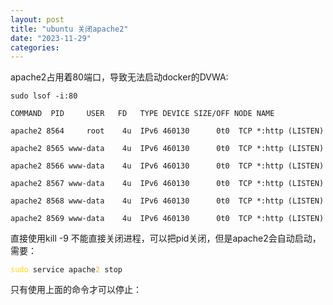 ```yaml
---
layout: post
title: "ubuntu 关闭apache2"
date: "2023-11-29"
categories: 
---
```

<p>apache2占用着80端口，导致无法启动docker的DVWA:</p>

<pre>
<code>sudo lsof -i:80

COMMAND&nbsp; PID&nbsp;&nbsp;&nbsp;&nbsp; USER&nbsp;&nbsp; FD&nbsp;&nbsp; TYPE DEVICE SIZE/OFF NODE NAME

apache2 8564&nbsp;&nbsp;&nbsp;&nbsp; root&nbsp;&nbsp;&nbsp; 4u&nbsp; IPv6 460130&nbsp;&nbsp;&nbsp;&nbsp;&nbsp; 0t0&nbsp; TCP *:http (LISTEN)

apache2 8565 www-data&nbsp;&nbsp;&nbsp; 4u&nbsp; IPv6 460130&nbsp;&nbsp;&nbsp;&nbsp;&nbsp; 0t0&nbsp; TCP *:http (LISTEN)

apache2 8566 www-data&nbsp;&nbsp;&nbsp; 4u&nbsp; IPv6 460130&nbsp;&nbsp;&nbsp;&nbsp;&nbsp; 0t0&nbsp; TCP *:http (LISTEN)

apache2 8567 www-data&nbsp;&nbsp;&nbsp; 4u&nbsp; IPv6 460130&nbsp;&nbsp;&nbsp;&nbsp;&nbsp; 0t0&nbsp; TCP *:http (LISTEN)

apache2 8568 www-data&nbsp;&nbsp;&nbsp; 4u&nbsp; IPv6 460130&nbsp;&nbsp;&nbsp;&nbsp;&nbsp; 0t0&nbsp; TCP *:http (LISTEN)

apache2 8569 www-data&nbsp;&nbsp;&nbsp; 4u&nbsp; IPv6 460130&nbsp;&nbsp;&nbsp;&nbsp;&nbsp; 0t0&nbsp; TCP *:http (LISTEN)</code></pre>

<p>直接使用kill -9 不能直接关闭进程，可以把pid关闭，但是apache2会自动启动，需要：</p>

<pre>
<code><span style="color:#ffd700">sudo</span> service apache<span style="color:#f5ab35">2</span> stop</code></pre>

<p>只有使用上面的命令才可以停止：</p>


